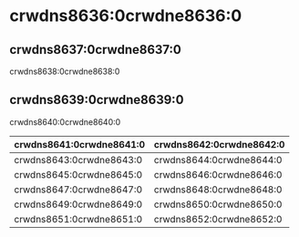 # crwdns8636:0crwdne8636:0

## crwdns8637:0crwdne8637:0

crwdns8638:0crwdne8638:0

## crwdns8639:0crwdne8639:0

crwdns8640:0crwdne8640:0

| crwdns8641:0crwdne8641:0 | crwdns8642:0crwdne8642:0 |
| ------------------------ | ------------------------ |
| crwdns8643:0crwdne8643:0 | crwdns8644:0crwdne8644:0 |
| crwdns8645:0crwdne8645:0 | crwdns8646:0crwdne8646:0 |
| crwdns8647:0crwdne8647:0 | crwdns8648:0crwdne8648:0 |
| crwdns8649:0crwdne8649:0 | crwdns8650:0crwdne8650:0 |
| crwdns8651:0crwdne8651:0 | crwdns8652:0crwdne8652:0 |